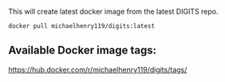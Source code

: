 This will create latest docker image from the latest DIGITS repo.

`docker pull michaelhenry119/digits:latest`

## Available Docker image tags:

https://hub.docker.com/r/michaelhenry119/digits/tags/
